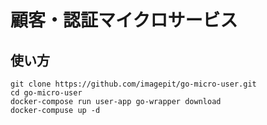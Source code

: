 # 顧客・認証マイクロサービス

## 使い方

```
git clone https://github.com/imagepit/go-micro-user.git
cd go-micro-user
docker-compose run user-app go-wrapper download
docker-compuse up -d
```